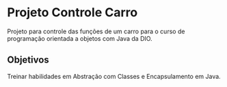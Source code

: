 # Projeto Controle Carro
Projeto para controle das funções de um carro para o curso de programação orientada a objetos com Java da DIO.

## Objetivos
Treinar habilidades em Abstração com Classes e Encapsulamento em Java.
